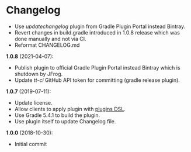 # Changelog

* Use *updatechangelog* plugin from Gradle Plugin Portal instead Bintray.
* Revert changes in build.gradle introduced in 1.0.8 release which was done manually and not via CI.
* Reformat CHANGELOG.md

**1.0.8** (2021-04-07):

* Publish plugin to official Gradle Plugin Portal instead Bintray which is shutdown by JFrog.
* Update *tt-ci* GitHub API token for committing (gradle release plugin).

**1.0.7** (2019-07-11):

* Update license.
* Allow clients to apply plugin with [plugins DSL](https://docs.gradle.org/current/userguide/plugins.html#sec:plugins_block).
* Use Gradle 5.4.1 to build the plugin.
* Use plugin itself to update Changelog file.

**1.0.0** (2018-10-30):

* Initial commit
